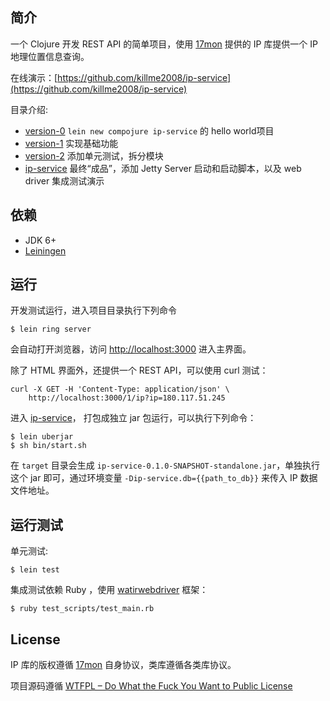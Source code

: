 ## 简介

一个 Clojure 开发 REST API 的简单项目，使用 [17mon](http://tool.17mon.cn/) 提供的 IP 库提供一个 IP 地理位置信息查询。

在线演示：[https://github.com/killme2008/ip-service](https://github.com/killme2008/ip-service)

目录介绍:

* [version-0](https://github.com/killme2008/ip-service/tree/master/version-0) `lein new compojure ip-service` 的 hello world项目
* [version-1](https://github.com/killme2008/ip-service/tree/master/version-1) 实现基础功能
* [version-2](https://github.com/killme2008/ip-service/tree/master/version-2) 添加单元测试，拆分模块
* [ip-service](https://github.com/killme2008/ip-service/tree/master/ip-service) 最终“成品”，添加 Jetty Server 启动和启动脚本，以及 web driver 集成测试演示


## 依赖

* JDK 6+
* [Leiningen](https://github.com/technomancy/leiningen)

## 运行

开发测试运行，进入项目目录执行下列命令

```
$ lein ring server
```

会自动打开浏览器，访问 [http://localhost:3000](http://localhost:3000) 进入主界面。

除了 HTML 界面外，还提供一个 REST API，可以使用 curl 测试：

```
curl -X GET -H 'Content-Type: application/json' \
    http://localhost:3000/1/ip?ip=180.117.51.245
```

进入 [ip-service](https://github.com/killme2008/ip-service/tree/master/17monipdb)， 打包成独立 jar 包运行，可以执行下列命令：

```
$ lein uberjar
$ sh bin/start.sh
```

在 `target` 目录会生成 `ip-service-0.1.0-SNAPSHOT-standalone.jar`，单独执行这个 jar 即可，通过环境变量 `-Dip-service.db={{path_to_db}}` 来传入 IP 数据文件地址。

## 运行测试

单元测试:

```
$ lein test
```

集成测试依赖 Ruby ，使用 [watirwebdriver](http://watirwebdriver.com/) 框架：

```
$ ruby test_scripts/test_main.rb
```

## License

IP 库的版权遵循 [17mon](http://tool.17mon.cn/) 自身协议，类库遵循各类库协议。

项目源码遵循 [WTFPL – Do What the Fuck You Want to Public License](http://www.wtfpl.net/)
